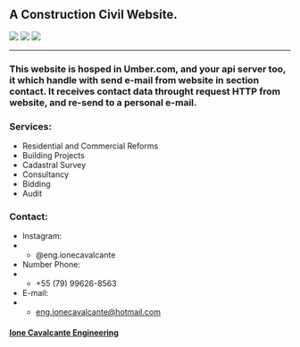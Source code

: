 ## A Construction Civil Website.

<div >
   <img src="https://img.shields.io/badge/dynamic/json?color=yellow&label=Cors&prefix=v&query=dependencies.cors&url=https%3A%2F%2Fraw.githubusercontent.com%2FArtur-Cavalcante%2Fionecavalcante-engineering-server%2Fmaster%2Fpackage.json">
   
   <img src="https://img.shields.io/badge/dynamic/json?color=blue&label=Express&prefix=v&query=dependencies.express&url=https%3A%2F%2Fraw.githubusercontent.com%2FArtur-Cavalcante%2Fionecavalcante-engineering-server%2Fmaster%2Fpackage.json">
   
   <img src="https://img.shields.io/badge/dynamic/json?color=blueviolet&label=Nodemailer&prefix=v&query=dependencies.nodemailer&url=https%3A%2F%2Fraw.githubusercontent.com%2FArtur-Cavalcante%2Fionecavalcante-engineering-server%2Fmaster%2Fpackage.json">
</div>

---
### This website is hosped in Umber.com, and your api server too, it which handle with send e-mail from website in section contact. It receives contact data throught request HTTP from website, and re-send to a personal e-mail.  

### Services:

* Residential and Commercial Reforms
* Building Projects
* Cadastral Survey
* Consultancy
* Bidding
* Audit

### Contact:

* Instagram:
* * @eng.ionecavalcante
* Number Phone:
* * +55 (79) 99626-8563
* E-mail:
* * eng.ionecavalcante@hotmail.com

#### [Ione Cavalcante Engineering](https://ionecavalcanteengenharia.com.br)



